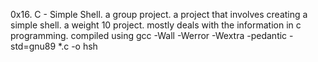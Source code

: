 0x16. C - Simple Shell.
a group project.
a project that involves creating a simple shell.
a weight 10 project.
mostly deals with the information in c programming.
compiled using gcc -Wall -Werror -Wextra -pedantic -std=gnu89 *.c -o hsh
